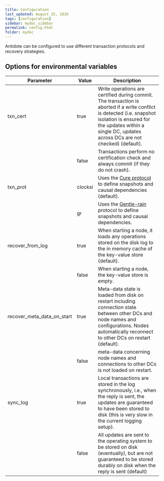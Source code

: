 ```yaml
---
title: Configuration
last_updated: August 25, 2016
tags: [configuration]
sidebar: mydoc_sidebar
permalink: config.html
folder: mydoc
---
```


Antidote can be configured to use different transaction protocols and recovery strategies.

## Options for environmental variables

| Parameter | Value | Description|
|-----------|-------|------------|
| txn_cert | true  | Write operations are certified during commit. The transaction is aborted if a write conflict is detected (i.e. snapshot isolation is ensured for the updates within a single DC, updates across DCs are not checked) (default). |
|           | false | Transactions perform no certification check and always commit (if they do not crash).|
| txn_prot | clocksi | Uses the [Cure protocol](https://pages.lip6.fr/Marc.Shapiro/papers/Cure-final-ICDCS16.pdf) to define snapshots and causal dependencies  (default). |
|          | gr | Uses the [Gentle-rain](https://infoscience.epfl.ch/record/202079) protocol to define snapshots and causal dependencies.| 
| recover_from_log | true | When starting a node, it loads any operations stored on the disk log to the in memory cache of the key-value store (default). |
|       | false | When starting a node, the key-value store is empty.|
| recover_meta_data_on_start | true | Meta-data state is loaded from disk on restart including connection state between other DCs and node names and configurations. Nodes  automatically reconnect to other DCs on restart (default).
|        | false | meta-data concerning node names and connections to other DCs is not loaded on restart. |
| sync_log | true | Local transactions are stored in the log synchronously, i.e., when the reply is sent, the updates are guaranteed to have been stored to disk (this is very slow in the current logging setup).
|        | false | All updates are sent to the operating system to be stored on disk (eventually), but are not guaranteed to be stored durably on disk when the reply is sent (default) |